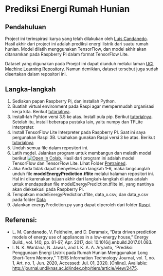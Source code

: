 # Prediksi Energi Rumah Hunian
## Pendahuluan
Project ini terinspirasi karya yang telah dilakukan oleh [Luis Candanedo](https://github.com/LuisM78/Appliances-energy-prediction-data). 
Hasil akhir dari project ini adalah prediksi energi listrik dari suatu rumah hunian. Model dilatih menggunakan TensorFlow, dan model akhir akan ditanamkan pada Raspberry Pi dalam format TensorFlow Lite.

Dataset yang digunakan pada Proejct ini dapat diunduh melalui laman [UCI Machine Learning Repository](https://archive.ics.uci.edu/ml/datasets/Appliances+energy+prediction). Namun demikian, dataset tersebut juga sudah disertakan dalam repositori ini.

## Langka-langkah
1. Sediakan papan Raspberry Pi, dan installah Python.
2. Buatlah virtual environment pada Raspi agar mempermudah organisasi kerja kita. Berikut [tutorialnya](http://raspberrypi-aa.github.io/session4/venv.html). 
3. Install-lah Pyhton versi 3.5 ke atas. Install pula pip. Berikut [tutorialnya](https://packaging.python.org/guides/installing-using-pip-and-virtual-environments/). Setelah itu, install beberapa pustaka lain, yaitu numpy dan TFLite interpreter.
4. Install TensorFlow Lite Interpreter pada Raspberry PI. Saat ini saya pergunakan Raspi 3B. Usahakan gunakan Raspi versi 3 ke atas. Berikut [tutorialnya](https://www.tensorflow.org/lite/guide/python)
5. Unduh semua file dalam repositori ini.
6. Latih model. Jalankan program untuk membangun dan melatih model berikut [![Open In Colab](https://colab.research.google.com/assets/colab-badge.svg)](https://github.com/kusuma86/Webinar/blob/master/EnergyPrediction/Train/Webinar_PrediksiEnergi.ipynb). Hasil dari program ini adalah model TensorFlow dan TensorFlow Lite. Lihat Folder [Pretrained](https://github.com/kusuma86/Webinar/tree/master/EnergyPrediction/Pretrained).
7. Jika Anda tidak dapat menyelesaikan langkah 1-6, maka langsunglah unduh file **modelEnergyPrediction.tflite** melalui halaman repositori ini. Hal ini dikarenakan tujuan akhir dari langkah-langkah di atas adalah untuk mendapatkan file modelEnergyPrediction.tflite ini, yang nantinya akan dieksekusi pada Raspberry Pi.
8. Tempatkan modelEnergyPrediction.tflite, data_x.csv, dan data_y.csv pada folder [Data](https://github.com/kusuma86/Webinar/tree/master/EnergyPrediction/Data)
9. Jalankan energyPrediction.py yang dapat diperoleh dari folder [Raspi](https://github.com/kusuma86/Webinar/tree/master/EnergyPrediction/Raspi).

## Referensi:
* L. M. Candanedo, V. Feldheim, and D. Deramaix, “Data driven prediction models of energy use of appliances in a low-energy house,” Energy Build., vol. 140, pp. 81–97, Apr. 2017, doi: 10.1016/j.enbuild.2017.01.083.
* I. N. K. Wardana, N. Jawas, and I. K. A. A. Aryanto, “Prediksi Penggunaan Energi Listrik pada Rumah Hunian Menggunakan Long Short-Term Memory,” TIERS Information Technology Journal, vol. 1, no. 1, Art. no. 1, Jun. 2020, Accessed: Jul. 01, 2020. [Online]. Available: http://journal.undiknas.ac.id/index.php/tiers/article/view/2475.

